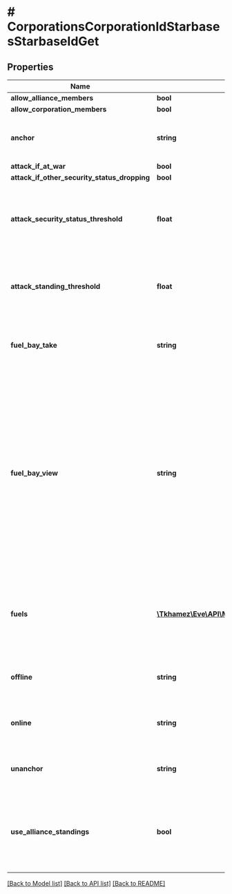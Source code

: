 # # CorporationsCorporationIdStarbasesStarbaseIdGet

## Properties

Name | Type | Description | Notes
------------ | ------------- | ------------- | -------------
**allow_alliance_members** | **bool** |  |
**allow_corporation_members** | **bool** |  |
**anchor** | **string** | Who can anchor starbase (POS) and its structures |
**attack_if_at_war** | **bool** |  |
**attack_if_other_security_status_dropping** | **bool** |  |
**attack_security_status_threshold** | **float** | Starbase (POS) will attack if target&#39;s security standing is lower than this value | [optional]
**attack_standing_threshold** | **float** | Starbase (POS) will attack if target&#39;s standing is lower than this value | [optional]
**fuel_bay_take** | **string** | Who can take fuel blocks out of the starbase (POS)&#39;s fuel bay |
**fuel_bay_view** | **string** | Who can view the starbase (POS)&#39;s fule bay. Characters either need to have required role or belong to the starbase (POS) owner&#39;s corporation or alliance, as described by the enum, all other access settings follows the same scheme |
**fuels** | [**\Tkhamez\Eve\API\Model\CorporationsCorporationIdStarbasesStarbaseIdGetFuelsInner[]**](CorporationsCorporationIdStarbasesStarbaseIdGetFuelsInner.md) | Fuel blocks and other things that will be consumed when operating a starbase (POS) | [optional]
**offline** | **string** | Who can offline starbase (POS) and its structures |
**online** | **string** | Who can online starbase (POS) and its structures |
**unanchor** | **string** | Who can unanchor starbase (POS) and its structures |
**use_alliance_standings** | **bool** | True if the starbase (POS) is using alliance standings, otherwise using corporation&#39;s |

[[Back to Model list]](../../README.md#models) [[Back to API list]](../../README.md#endpoints) [[Back to README]](../../README.md)
